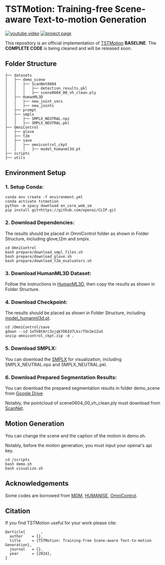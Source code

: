 # TSTMotion: Training-free Scene-aware Text-to-motion Generation

<p align="left">
    <a href='https://arxiv.org/abs/2505.01182'><img src='https://img.shields.io/badge/arxiv-arxiv-red' alt='youtube video'></a>
    <a href='https://tstmotion.github.io/'><img src='https://img.shields.io/badge/project-project-blue' alt='project page'></a>
</p>


This repository is an official implementation of [TSTMotion](https://TSTMotion.github.io/TSTMotion.github.io/) <b>BASELINE</b>. The <b>COMPLETE CODE</b> is being cleaned and will be released soon.


## Folder Structure
```
├── datasets
│   ├── demo_scene
│   │   ├── ScanNet0604
│   │   │   ├── detection_results.pkl
│   │   │   ├── scene0604_00_vh_clean.ply
│   ├── HumanML3D
│   │   ├── new_joint_vecs
│   │   ├── new_joints
│   ├── prompt
│   ├── smplx
│   │   ├── SMPLX_NEUTRAL.npz
│   │   ├── SMPLX_NEUTRAL.pkl
├── OmniControl
│   ├── glove
│   ├── t2m
│   ├── save
│   │   ├── omnicontrol_ckpt
│   │   │   ├── model_humanml3d.pt
├── scripts
├── utils
```

## Environment Setup

### 1. Setup Conda:
```
conda env create -f environment.yml
conda activate tstmotion
python -m spacy download en_core_web_sm
pip install git+https://github.com/openai/CLIP.git
```

### 2. Download Dependencies:
The results should be placed in OmniControl folder as shown in Folder Structure, including glove,t2m and smplx.
```
cd OmniControl
bash prepare/download_smpl_files.sh
bash prepare/download_glove.sh
bash prepare/download_t2m_evaluators.sh
```

### 3. Download HumanML3D Dataset:
Follow the instructions in [HumanML3D](https://github.com/EricGuo5513/HumanML3D), then copy the results as shown in Folder Structure.

### 4. Download Checkpoint:
The results should be placed as shown in Folder Structure, including [model_humanml3d.pt](https://drive.google.com/file/d/1oTkBtArc3xjqkYD6Id7LksrTOn3e1Zud/view).
```
cd /OmniControl/save
gdown --id 1oTkBtArc3xjqkYD6Id7LksrTOn3e1Zud
unzip omnicontrol_ckpt.zip -d .
```

### 5. Download SMPLX:
You can download the [SMPLX](https://smpl-x.is.tue.mpg.de/) for visualization, including SMPLX_NEUTRAL.npz and SMPLX_NEUTRAL.pkl.

### 6. Download Prepared Segmentation Results:
You can download the prepared segmentation results in folder demo_scene from [Google Drive](https://drive.google.com/file/d/18swtyToST19yO7J0thWE8zI_7Zz6R-oZ/view?usp=drive_link).

Notably, the pointcloud of scene0604_00_vh_clean.ply must download from [ScanNet](http://www.scan-net.org/).

## Motion Generation
You can change the scene and the caption of the motion in demo.sh.

Notably, before the motion generation, you must input your openai's api key.
```
cd /scripts
bash demo.sh
bash visualize.sh
```

## Acknowledgements

Some codes are borrowed from [MDM](https://github.com/GuyTevet/motion-diffusion-model?tab=readme-ov-file), [HUMANISE](https://github.com/Silverster98/HUMANISE), [OmniControl](https://github.com/neu-vi/OmniControl).

## Citation
If you find TSTMotion useful for your work please cite:
```
@article{       ,
  author    = {},
  title     = {TSTMotion: Training-free Scene-aware Text-to-motion Generation},
  journal   = {},
  year      = {2024},
}
```
